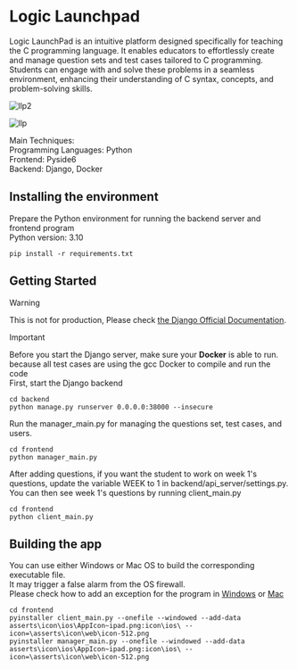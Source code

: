 
# Logic Launchpad
Logic LaunchPad is an intuitive platform designed specifically for teaching the C programming language. It enables educators to effortlessly create and manage question sets and test cases tailored to C programming. Students can engage with and solve these problems in a seamless environment, enhancing their understanding of C syntax, concepts, and problem-solving skills.

![llp2](https://github.com/williamlung/Logic-Launchpad/assets/112676745/76f0c844-8eee-4295-9495-c973bbc7b7f3)

![llp](https://github.com/williamlung/Logic-Launchpad/assets/112676745/822c61d8-2f3a-4e8a-85b4-f6429741b552)

Main Techniques:  
Programming Languages: Python  
Frontend: Pyside6  
Backend: Django, Docker  

## Installing the environment
Prepare the Python environment for running the backend server and frontend program  
Python version: 3.10  
```
pip install -r requirements.txt
```


## Getting Started
> [!WARNING]
> This is not for production, Please check [the Django Official Documentation](https://docs.djangoproject.com/en/5.0/howto/deployment/).

> [!IMPORTANT]
> Before you start the Django server, make sure your **Docker** is able to run.  
> because all test cases are using the gcc Docker to compile and run the code  
First, start the Django backend  
```
cd backend
python manage.py runserver 0.0.0.0:38000 --insecure
```
Run the manager_main.py for managing the questions set, test cases, and users.
```
cd frontend
python manager_main.py
```
After adding questions, if you want the student to work on week 1's questions, update the variable WEEK to 1 in backend/api_server/settings.py.  
You can then see week 1's questions by running client_main.py  
```
cd frontend
python client_main.py
```
## Building the app
You can use either Windows or Mac OS to build the corresponding executable file.  
It may trigger a false alarm from the OS firewall.  
Please check how to add an exception for the program in [Windows](https://support.microsoft.com/en-us/windows/add-an-exclusion-to-windows-security-811816c0-4dfd-af4a-47e4-c301afe13b26) or [Mac](https://support.apple.com/en-us/102445)  
```
cd frontend
pyinstaller client_main.py --onefile --windowed --add-data asserts\icon\ios\AppIcon~ipad.png:icon\ios\ --icon=\asserts\icon\web\icon-512.png
pyinstaller manager_main.py --onefile --windowed --add-data asserts\icon\ios\AppIcon~ipad.png:icon\ios\ --icon=\asserts\icon\web\icon-512.png
```
